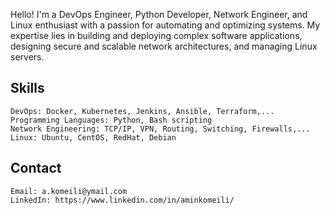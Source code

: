 
Hello! I'm a DevOps Engineer, Python Developer, Network Engineer, and Linux enthusiast with a passion for automating and optimizing systems. My expertise lies in building and deploying complex software applications, designing secure and scalable network architectures, and managing Linux servers.

## Skills

    DevOps: Docker, Kubernetes, Jenkins, Ansible, Terraform,...
    Programming Languages: Python, Bash scripting
    Network Engineering: TCP/IP, VPN, Routing, Switching, Firewalls,...
    Linux: Ubuntu, CentOS, RedHat, Debian

## Contact

    Email: a.komeili@ymail.com
    LinkedIn: https://www.linkedin.com/in/aminkomeili/
<!--
**Aminkomeili/Aminkomeili** is a ✨ _special_ ✨ repository because its `README.md` (this file) appears on your GitHub profile.

Here are some ideas to get you started:

- 🔭 I’m currently working on ...
- 🌱 I’m currently learning ...
- 👯 I’m looking to collaborate on ...
- 🤔 I’m looking for help with ...
- 💬 Ask me about ...
- 📫 How to reach me: ...
- 😄 Pronouns: ...
- ⚡ Fun fact: ...
-->
